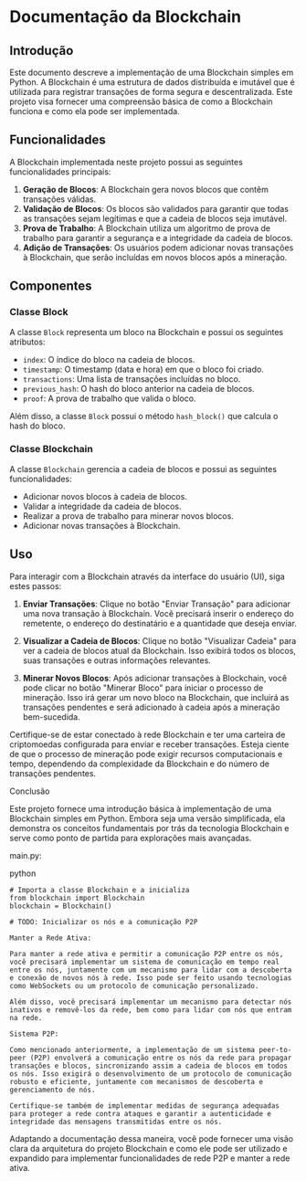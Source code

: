 # Documentação da Blockchain

## Introdução
Este documento descreve a implementação de uma Blockchain simples em Python. A Blockchain é uma estrutura de dados distribuída e imutável que é utilizada para registrar transações de forma segura e descentralizada. Este projeto visa fornecer uma compreensão básica de como a Blockchain funciona e como ela pode ser implementada.

## Funcionalidades
A Blockchain implementada neste projeto possui as seguintes funcionalidades principais:

1. **Geração de Blocos**: A Blockchain gera novos blocos que contêm transações válidas.
2. **Validação de Blocos**: Os blocos são validados para garantir que todas as transações sejam legítimas e que a cadeia de blocos seja imutável.
3. **Prova de Trabalho**: A Blockchain utiliza um algoritmo de prova de trabalho para garantir a segurança e a integridade da cadeia de blocos.
4. **Adição de Transações**: Os usuários podem adicionar novas transações à Blockchain, que serão incluídas em novos blocos após a mineração.

## Componentes

### Classe Block
A classe `Block` representa um bloco na Blockchain e possui os seguintes atributos:
- `index`: O índice do bloco na cadeia de blocos.
- `timestamp`: O timestamp (data e hora) em que o bloco foi criado.
- `transactions`: Uma lista de transações incluídas no bloco.
- `previous_hash`: O hash do bloco anterior na cadeia de blocos.
- `proof`: A prova de trabalho que valida o bloco.

Além disso, a classe `Block` possui o método `hash_block()` que calcula o hash do bloco.

### Classe Blockchain
A classe `Blockchain` gerencia a cadeia de blocos e possui as seguintes funcionalidades:
- Adicionar novos blocos à cadeia de blocos.
- Validar a integridade da cadeia de blocos.
- Realizar a prova de trabalho para minerar novos blocos.
- Adicionar novas transações à Blockchain.

## Uso

Para interagir com a Blockchain através da interface do usuário (UI), siga estes passos:

1. **Enviar Transações**: Clique no botão "Enviar Transação" para adicionar uma nova transação à Blockchain. Você precisará inserir o endereço do remetente, o endereço do destinatário e a quantidade que deseja enviar.

2. **Visualizar a Cadeia de Blocos**: Clique no botão "Visualizar Cadeia" para ver a cadeia de blocos atual da Blockchain. Isso exibirá todos os blocos, suas transações e outras informações relevantes.

3. **Minerar Novos Blocos**: Após adicionar transações à Blockchain, você pode clicar no botão "Minerar Bloco" para iniciar o processo de mineração. Isso irá gerar um novo bloco na Blockchain, que incluirá as transações pendentes e será adicionado à cadeia após a mineração bem-sucedida.

Certifique-se de estar conectado à rede Blockchain e ter uma carteira de criptomoedas configurada para enviar e receber transações. Esteja ciente de que o processo de mineração pode exigir recursos computacionais e tempo, dependendo da complexidade da Blockchain e do número de transações pendentes.

Conclusão

Este projeto fornece uma introdução básica à implementação de uma Blockchain simples em Python. Embora seja uma versão simplificada, ela demonstra os conceitos fundamentais por trás da tecnologia Blockchain e serve como ponto de partida para explorações mais avançadas.

main.py:

python

    # Importa a classe Blockchain e a inicializa
    from blockchain import Blockchain
    blockchain = Blockchain()

    # TODO: Inicializar os nós e a comunicação P2P

    Manter a Rede Ativa:

    Para manter a rede ativa e permitir a comunicação P2P entre os nós, você precisará implementar um sistema de comunicação em tempo real entre os nós, juntamente com um mecanismo para lidar com a descoberta e conexão de novos nós à rede. Isso pode ser feito usando tecnologias como WebSockets ou um protocolo de comunicação personalizado.

    Além disso, você precisará implementar um mecanismo para detectar nós inativos e removê-los da rede, bem como para lidar com nós que entram na rede.

    Sistema P2P:

    Como mencionado anteriormente, a implementação de um sistema peer-to-peer (P2P) envolverá a comunicação entre os nós da rede para propagar transações e blocos, sincronizando assim a cadeia de blocos em todos os nós. Isso exigirá o desenvolvimento de um protocolo de comunicação robusto e eficiente, juntamente com mecanismos de descoberta e gerenciamento de nós.

    Certifique-se também de implementar medidas de segurança adequadas para proteger a rede contra ataques e garantir a autenticidade e integridade das mensagens transmitidas entre os nós.

Adaptando a documentação dessa maneira, você pode fornecer uma visão clara da arquitetura do projeto Blockchain e como ele pode ser utilizado e expandido para implementar funcionalidades de rede P2P e manter a rede ativa.